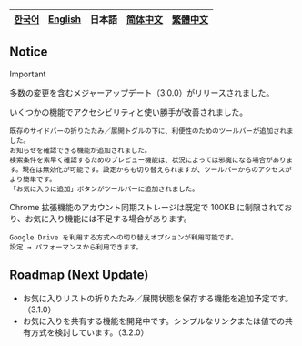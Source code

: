 | [한국어](../ko/notice.md) | [English](../en/notice.md) | **日本語** | [简体中文](../zh_CN/notice.md) | [繁體中文](../zh_TW/notice.md) |
|---|---|---|---|---|

## Notice

> [!IMPORTANT]
> 多数の変更を含むメジャーアップデート（3.0.0）がリリースされました。

いくつかの機能でアクセシビリティと使い勝手が改善されました。
```
既存のサイドバーの折りたたみ／展開トグルの下に、利便性のためのツールバーが追加されました。
お知らせを確認できる機能が追加されました。
検索条件を素早く確認するためのプレビュー機能は、状況によっては邪魔になる場合があります。現在は無効化が可能です。設定からも切り替えられますが、ツールバーからのアクセスがより簡単です。
「お気に入りに追加」ボタンがツールバーに追加されました。
```

Chrome 拡張機能のアカウント同期ストレージは既定で 100KB に制限されており、お気に入り機能には不足する場合があります。
```
Google Drive を利用する方式への切り替えオプションが利用可能です。
設定 → パフォーマンスから利用できます。
```

## Roadmap (Next Update)

- お気に入りリストの折りたたみ／展開状態を保存する機能を追加予定です。（3.1.0）
- お気に入りを共有する機能を開発中です。シンプルなリンクまたは値での共有方式を検討しています。（3.2.0）
